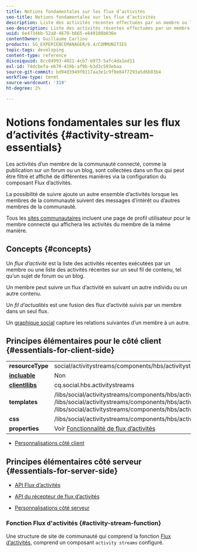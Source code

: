 ```yaml
---
title: Notions fondamentales sur les flux d’activités
seo-title: Notions fondamentales sur les flux d’activités
description: Liste des activités récentes effectuées par un membre ou liste des activités récentes sur un seul fil de contenu
seo-description: Liste des activités récentes effectuées par un membre ou liste des activités récentes sur un seul fil de contenu
uuid: 6e4734bb-52a8-4670-b665-e640108b036e
contentOwner: Guillaume Carlino
products: SG_EXPERIENCEMANAGER/6.4/COMMUNITIES
topic-tags: developing
content-type: reference
discoiquuid: 8cc04993-4021-4cb7-b973-5afc4da1ed11
exl-id: 74dcbefa-e670-419b-af9b-b3d3c593ebaa
source-git-commit: bd94d3949f0117aa3e1c9f0e84f7293a5d6b03b4
workflow-type: tm+mt
source-wordcount: '319'
ht-degree: 2%

---
```


# Notions fondamentales sur les flux d’activités {#activity-stream-essentials}

Les activités d’un membre de la communauté connecté, comme la publication sur un forum ou un blog, sont collectées dans un flux qui peut être filtré et affiché de différentes manières via la configuration du composant Flux d’activités.

La possibilité de suivre ajoute un autre ensemble d’activités lorsque les membres de la communauté suivent des messages d’intérêt ou d’autres membres de la communauté.

Tous les [sites communautaires](overview.md#communitiessites) incluent une page de profil utilisateur pour le membre connecté qui affichera les activités du membre de la même manière.

## Concepts  {#concepts}

Un *flux d’activité* est la liste des activités récentes exécutées par un membre ou une liste des activités récentes sur un seul fil de contenu, tel qu’un sujet de forum ou un blog.

Un membre peut suivre un flux d’activité en suivant un autre individu ou un autre contenu.

Un *fil d’actualités* est une fusion des flux d’activité suivis par un membre dans un seul flux.

Un [graphique social](essentials-socialgraph.md) capture les relations suivantes d’un membre à un autre.

## Principes élémentaires pour le côté client {#essentials-for-client-side}

<table> 
 <tbody>
  <tr>
   <td> <strong>resourceType</strong></td> 
   <td>social/activitystreams/components/hbs/activitystreams</td> 
  </tr>
  <tr>
   <td> <a href="scf.md#add-or-include-a-communities-component"><strong>incluable</strong></a></td> 
   <td>Non</td> 
  </tr>
  <tr>
   <td> <a href="clientlibs.md"><strong>clientllibs</strong></a></td> 
   <td>cq.social.hbs.activitystreams</td> 
  </tr>
  <tr>
   <td> <strong>templates</strong></td> 
   <td> /libs/social/activitystreams/components/hbs/activitystreams/activitystreams.hbs<br /> /libs/social/activitystreams/components/hbs/activitystreams/activity/activity-title.hbs<br /> /libs/social/activitystreams/components/hbs/activitystreams/activity/activity.hbs</td> 
  </tr>
  <tr>
   <td> <strong>css</strong></td> 
   <td> /libs/social/activitystreams/components/hbs/activitystreams/clientlibs/activitystreams.css</td> 
  </tr>
  <tr>
   <td><strong> properties</strong></td> 
   <td>Voir <a href="activities.md">Fonctionnalité de flux d’activités</a></td> 
  </tr>
 </tbody>
</table>

* [Personnalisations côté client](client-customize.md)

## Principes élémentaires côté serveur {#essentials-for-server-side}

* [API Flux d’activités](https://helpx.adobe.com/experience-manager/6-4/sites/developing/using/reference-materials/javadoc/com/adobe/cq/social/activitystreams/api/package-frame.html)

* [API du récepteur de flux d’activités](https://helpx.adobe.com/experience-manager/6-4/sites/developing/using/reference-materials/javadoc/com/adobe/cq/social/activitystreams/listener/api/package-frame.html)

* [Personnalisations côté serveur](server-customize.md)

### Fonction Flux d&#39;activités {#activity-stream-function}

Une structure de site de communauté qui comprend la fonction [Flux d’activités](functions.md#activity-stream-function), comprend un composant `activity streams` configuré.
